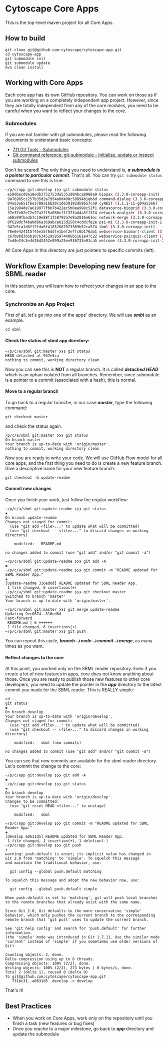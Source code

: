 # Cytoscape Core Apps

This is the top-level maven project for all Core Apps.

## How to build

```
git clone git@github.com:cytoscape/cytoscape-app.git
cd cytoscape-app
git submodule init
git submodule update
mvn clean install
```

## Working with Core Apps
Each core app has its own GitHub repository.  You can work on those as if you are working on a completely independent app project.  However, since they are totally independent from any of the core modules, you need to be careful when you want to reflect your changes to the core.

### Submodules
If you are not familier with git submodules, please read the following documents to understand basic concepts:

* [7.11 Git Tools - Submodules](https://git-scm.com/book/en/v2/Git-Tools-Submodules)  
* [Git command reference: git-submodule - Initialize, update or inspect submodules](http://git-scm.com/docs/git-submodule)

Don't be scared!  The only thing you need to understand is, ___a submodule is a pointer to particular commit___.  That's all.  You can try ```git submodule status``` command to see this is true:

```bash
~/p/c/app git:develop ❯❯❯ git submodule status
 e59d6ecd0a18edb3752753da5351d84bca8988a9 biopax (3.3.0-coreapp-init)
 9a76965cc257b35d2a7954a0d490c58894b1eb6d command-dialog (3.3.0-coreapp-init)
 04a53e651f6e3789a16620c1d639192db8b57ca9 cyREST (1.1.1-11-g04a53e6)
 15e2994de7a619977fb07b422ec5b0ea998c52f1 datasource-biogrid (3.3.0-coreapp-init)
 37e37e02e72e27a2ff5a086efff373ad4a3ff374 network-analyzer (3.3.0-coreapp-init-2-g37e37e0)
 a68a99fbedb7c19e88f1758792a7e9a2816e61ec network-merge (3.3.0-coreapp-init-2-ga68a99f)
 8f629dcf4ba0d86a369abce815d250c4cddcfe2e psi-mi (3.3.0-coreapp-init-1-g8f629dc)
 947e5ca1d8ff2fda6f41852687073369b52ca574 sbml (3.3.0-coreapp-init)
 78e6e424115f45ea5f6ddfe1bef2e7fc6b176ab1 webservice-biomart-client (3.3.0-coreapp-init)
 c67b8bd366b107634529585974406b5161e47c22 webservice-psicquic-client (3.3.0-coreapp-init)
 7ed0e24c5e4d16d2442e899a25ee936733e01ca5 welcome (3.3.0-coreapp-init-2-g7ed0e24)
```

All Core Apps in this directory are just pointers to specific commits (left).

## Workflow Example: Developing new feature for SBML reader
In this section, you will learn how to refrect your changes in an app to the core.


### Synchronize an App Project
First of all, let's go into one of the apps' directory.  We will use ___smbl___ as an example.

```
cd sbml
```

#### Check the status of sbml app directory:

```
~/p/c/a/sbml git:master ❯❯❯ git status
HEAD detached at 947e5ca
nothing to commit, working directory clean
```

Now you can see this is __NOT__ a regular branch.  It is called ___detached HEAD___ which is an ophan isolated from all branches.  Remember, since submodule is a pointer to a commit (associated with a hash), this is normal.


#### Move to a regular branch
To go back to a regular branche, in our case ___master___, type the following command:

```
git checkout master
```

and check the status again.

```
/p/c/a/sbml git:master ❯❯❯ git status
On branch master
Your branch is up-to-date with 'origin/master'.
nothing to commit, working directory clean
```

Now you are ready to write your code.  We will use [GitHub Flow](https://guides.github.com/introduction/flow/) model for all core apps, and the first thing you need to do is create a new feature branch.  Give a descriptive name for your new feature branch:

```
git checkout -b update-readme
```

#### Commit new changes
Once you finish your work, just follow the regular workflow:

```git
~/p/c/a/sbml git:update-readme ❯❯❯ git status                                                                                                                   ✱
On branch update-readme
Changes not staged for commit:
  (use "git add <file>..." to update what will be committed)
  (use "git checkout -- <file>..." to discard changes in working directory)

	modified:   README.md

no changes added to commit (use "git add" and/or "git commit -a")

~/p/c/a/sbml git:update-readme ❯❯❯ git add -A                                                                                                                   ✱
~/p/c/a/sbml git:update-readme ❯❯❯ git commit -m "README updated for SBML Reader App."                                                                          ✚
[update-readme 316ed8d] README updated for SBML Reader App.
 1 file changed, 6 insertions(+)
~/p/c/a/sbml git:update-readme ❯❯❯ git checkout master
Switched to branch 'master'
Your branch is up-to-date with 'origin/master'.

~/p/c/a/sbml git:master ❯❯❯ git merge update-readme
Updating 9ec0874..316ed8d
Fast-forward
 README.md | 6 ++++++
 1 file changed, 6 insertions(+)
~/p/c/a/sbml git:master ❯❯❯ git push
```

You can repeat this cycle, ___branch-->code-->commit-->merge___, as many times as you want.

#### Reflect changes to the core
At this point, you worked only on the SBML reader repository.  Even if you create a lot of new features in apps, core does not know anything about those.  Once you are ready to publish those new features to other core developers, you need to update the pointer in the ___app___ directory to the latest commit you made for the SBML reader.  This is REALLY simple:


```
cd ..
git status                                                                                                                            ✱
On branch develop
Your branch is up-to-date with 'origin/develop'.
Changes not staged for commit:
  (use "git add <file>..." to update what will be committed)
  (use "git checkout -- <file>..." to discard changes in working directory)

	modified:   sbml (new commits)

no changes added to commit (use "git add" and/or "git commit -a")
```

You can see that new commits are available for the sbml reader directory.  Let's commit the change to the core:

```
~/p/c/app git:develop ❯❯❯ git add -A                                                                                                                            ✱
~/p/c/app git:develop ❯❯❯ git status                                                                                                                            ✚
On branch develop
Your branch is up-to-date with 'origin/develop'.
Changes to be committed:
  (use "git reset HEAD <file>..." to unstage)

	modified:   sbml

~/p/c/app git:develop ❯❯❯ git commit -m "README updated for SBML Reader App."                                                                                   ✚
[develop a0631d5] README updated for SBML Reader App.
 1 file changed, 1 insertion(+), 1 deletion(-)
~/p/c/app git:develop ❯❯❯ git push                                                                                                                              ⬆
warning: push.default is unset; its implicit value has changed in
Git 2.0 from 'matching' to 'simple'. To squelch this message
and maintain the traditional behavior, use:

  git config --global push.default matching

To squelch this message and adopt the new behavior now, use:

  git config --global push.default simple

When push.default is set to 'matching', git will push local branches
to the remote branches that already exist with the same name.

Since Git 2.0, Git defaults to the more conservative 'simple'
behavior, which only pushes the current branch to the corresponding
remote branch that 'git pull' uses to update the current branch.

See 'git help config' and search for 'push.default' for further information.
(the 'simple' mode was introduced in Git 1.7.11. Use the similar mode
'current' instead of 'simple' if you sometimes use older versions of Git)

Counting objects: 2, done.
Delta compression using up to 8 threads.
Compressing objects: 100% (2/2), done.
Writing objects: 100% (2/2), 273 bytes | 0 bytes/s, done.
Total 2 (delta 1), reused 0 (delta 0)
To git@github.com:cytoscape/cytoscape-app.git
   731bc31..a0631d5  develop -> develop
```

That's it!

## Best Practices

* When you work on Core Apps, work only on the repository until you finish a task (new features or bug fixes)
* Once you reache to a major milestone, go back to ___app___ directory and update the submodule






